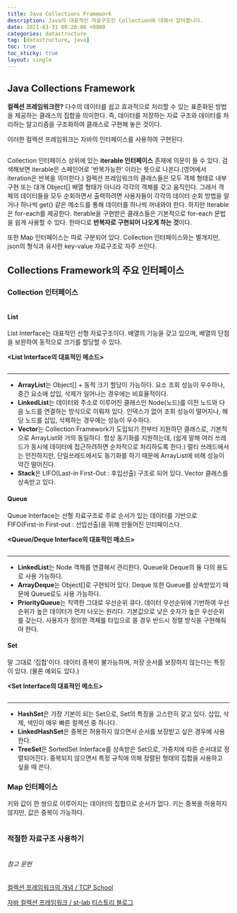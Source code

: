 ```yaml
---
title: Java Collections Framework
description: Java의 대표적인 자료구조인 Collection에 대해서 알아봅니다.
date: 2021-03-31 00:20:00 +0900
categories: datastructure
tag: [datastructure, java]
toc: true
toc_sticky: true
layout: single 
---
```


## Java Collections Framework

**컬렉션 프레임워크란?** 다수의 데이터를 쉽고 효과적으로 처리할 수 있는 표준화된 방법을 제공하는 클래스의 집합을 의미한다.
즉, 데이터를 저장하는 자료 구조와 데이터를 처리하는 알고리즘을 구조화하여 클래스로 구현해 놓은 것이다.
  
이러한 컬렉션 프레임워크는 자바의 인터페이스를 사용하여 구현된다.
  
<p align="center">
       <img src="/images/2021-03-31/img_java_collection_interface_diagram.png" alt="" style="zoom: 100%;" />
</p>
  
Collection 인터페이스 상위에 있는 **iterable 인터페이스** 존재에 의문이 들 수 있다. 검색해보면 iterable은 스페인어로 '반복가능한' 이라는 뜻으로 나온다.(영어에서 iteration은 반복을 의미한다.) 컬렉션 프레임워크의 클래스들은 모두 객체 형태로 내부 구현 또는 대개 Object[] 배열 형태가 아니라 각각의 객체를 갖고 움직인다. 그래서 객체의 데이터들을 모두 순회하면서 출력하려면 사용자들이 각각의 데이터 순회 방법을 알거나 하나씩 get() 같은 메소드를 통해 데이터를 하나씩 꺼내와야 한다. 하지만 Iterable은 for-each를 제공한다. Iterable을 구현받은 클래스들은 기본적으로 for-each 문법을 쉽게 사용할 수 있다. 한마디로 **반복자로 구현되어 나오게 하는 것**이다.
  
또한 Map 인터페이스는 따로 구분되어 있다. Collection 인터페이스와는 별개지만, json의 형식과 유사한 key-value 자료구조로 자주 쓰인다.
  
## Collections Framework의 주요 인터페이스
  
### Collection 인터페이스
<p align="center">
       <img src="/images/2021-03-31/java-collection-hierarchy.png" alt="" style="zoom: 75%;" />
</p>
  
#### List
List Interface는 대표적인 선형 자료구조이다. 배열의 기능을 갖고 있으며, 배열의 단점을 보완하여 동적으로 크기를 할당할 수 있다.
  
 **<List Interface의 대표적인 메소드>** 
<p align="center">
       <img src="/images/2021-03-31/list-interface-method.png" alt="" style="zoom: 75%;" />
</p>
  
------
- **ArrayList**는 Object[] + 동적 크기 할당이 가능하다. 요소 조회 성능이 우수하나, 중간 요소에 삽입, 삭제가 일어나는 경우에는 비효율적이다.
- **LinkedList**는 데이터와 주소로 이루어진 클래스인 Node(노드)를 이전 노드와 다음 노드를 연결하는 방식으로 이뤄져 있다. 인덱스가 없어 조회 성능이 떨어지나, 해당 노드를 삽입, 삭제하는 경우에는 성능이 우수하다.
- **Vector**는 Collection Framework가 도입되기 전부터 지원하던 클래스로, 기본적으로 ArrayList와 거의 동일하다. 항상 동기화를 지원하는데, (쉽게 말해 여러 쓰레드가 동시에 데이터에 접근하려하면 순차적으로 처리하도록 한다.) 멀티 쓰레드에서는 안전하지만, 단일쓰레드에서도 동기화를 하기 때문에 ArrayList에 비해 성능이 약간 떨어진다.
- **Stack**은 LIFO(Last-in First-Out : 후입선출) 구조로 되어 있다. Vector 클래스를 상속받고 있다.
  
#### Queue
Queue Interface는 선형 자료구조로 주로 순서가 있는 데이터를 기반으로 FIFO(First-in First-out : 선입선출)을 위해 만들어진 인터페이스다.
  
 **<Queue/Deque Interface의 대표적인 메소드>** 
<p align="center">
       <img src="/images/2021-03-31/queue-interface-method.png" alt="" style="zoom: 75%;" />
</p>
  
------
- **LinkedList**는 Node 객체를 연결해서 관리한다. Queue와 Deque의 둘 다의 용도로 사용 가능하다.
- **ArrayDeque**는 Object[]로 구현되어 있다. Deque 또한 Queue를 상속받았기 때문에 Queue로도 사용 가능하다.
- **PriorityQueue**는 직역한 그대로 우선순위 큐다. 데이터 우선순위에 기반하여 우선순위가 높은 데이터가 먼저 나오는 원리다. 기본값으로 낮은 숫자가 높은 우선순위를 갖는다. 사용자가 정의한 객체를 타입으로 쓸 경우 반드시 정렬 방식을 구현해줘야 한다.
  
#### Set
말 그대로 '집합'이다. 데이터 중복이 불가능하며, 저장 순서를 보장하지 않는다는 특징이 있다. (물론 예외도 있다.)
  
 **<Set Interface의 대표적인 메소드>** 
<p align="center">
       <img src="/images/2021-03-31/set-interface-method.png" alt="" style="zoom: 75%;" />
</p>
  
------
- **HashSet**은 가장 기본이 되는 Set으로, Set의 특징을 고스란히 갖고 있다. 삽입, 삭제, 색인이 매우 빠른 컬렉션 중 하나다.
- **LinkedHashSet**은 중복은 허용하지 않으면서 순서를 보장받고 싶은 경우에 사용한다.
- **TreeSet**은 SortedSet Interface를 상속받은 Set으로, 가중치에 따른 순서대로 정렬되어진다. 중복되지 않으면서 특정 규칙에 의해 정렬된 형태의 집합을 사용하고 싶을 때 쓴다.
  
### Map 인터페이스
키와 값이 한 쌍으로 이루어지는 데이터의 집합으로 순서가 없다. 키는 중복을 허용하지 않지만, 값은 중복이 가능하다.
<p align="center">
       <img src="/images/2021-03-31/map-interface-1.png" alt="" style="zoom: 85%;" />
</p>
  
### 적절한 자료구조 사용하기
<p align="center">
       <img src="/images/2021-03-31/data-structure-javabeans.png" alt="" style="zoom: 90%;" />
</p>
  
###### 참고 문헌
[ 컬렉션 프레임워크의 개념 / TCP School ](http://tcpschool.com/java/java_collectionFramework_concept)
  
[ 자바 컬렉션 프레임워크 / st-lab 티스토리 블로그 ](https://st-lab.tistory.com/142?category=856997)
